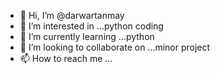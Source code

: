- 👋 Hi, I’m @darwartanmay
- 👀 I’m interested in ...python coding    
- 🌱 I’m currently learning ...python
- 💞️ I’m looking to collaborate on ...minor project
- 📫 How to reach me ...
<!---
darwartanmay/darwartanmay is a ✨ special ✨ repository because its `README.md` (this file) appears on your GitHub profile.
You can click the Preview link to take a look at your changes.
--->
